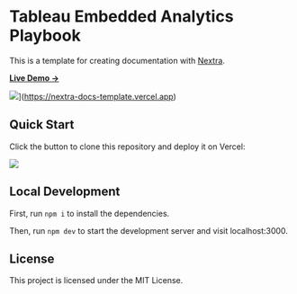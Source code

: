 # Tableau Embedded Analytics Playbook 

This is a template for creating documentation with [Nextra](https://nextra.site).

[**Live Demo →**](https://nextra-docs-template.vercel.app)

![](.github/screenshot.png)](https://nextra-docs-template.vercel.app)

## Quick Start

Click the button to clone this repository and deploy it on Vercel:

[![](https://vercel.com/button)](https://vercel.com/new/clone?s=https%3A%2F%2Fgithub.com%2Fshuding%2Fnextra-docs-template&showOptionalTeamCreation=false)

## Local Development

First, run `npm i` to install the dependencies.

Then, run `npm dev` to start the development server and visit localhost:3000.

## License

This project is licensed under the MIT License.
